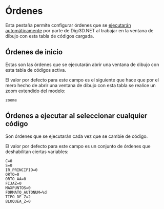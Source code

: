 # Órdenes

Esta pestaña permite configurar órdenes que se [ejecutarán automáticamente](/digi3d-net/referencia/ordenes/formas-de-ejecutar-una-orden/al-seleccionar-un-codigo.md) por parte de Digi3D.NET al trabajar en la ventana de dibujo con esta tabla de códigos cargada.

## Órdenes de inicio

Estas son las órdenes que se ejecutarán abrir una ventana de dibujo con esta tabla de códigos activa.

El valor por defecto para este campo es el siguiente que hace que por el mero hecho de abrir una ventana de dibujo con esta tabla se realice un zoom extendido del modelo:

```text
zoome
```

## Órdenes a ejecutar al seleccionar cualquier código

Son órdenes que se ejecutarán cada vez que se cambie de código.

El valor por defecto para este campo es un conjunto de órdenes que deshabilitan ciertas variables:

```text
C=0
S=0
IR_PRINCIPIO=0
ORTO=0
ORTO_AA=0
FIJAZ=0
MAXPUNTOS=0
FORMATO_AUTONUM=%d
TIPO_DE_Z=2
BLOQUEA_Z=0
```

